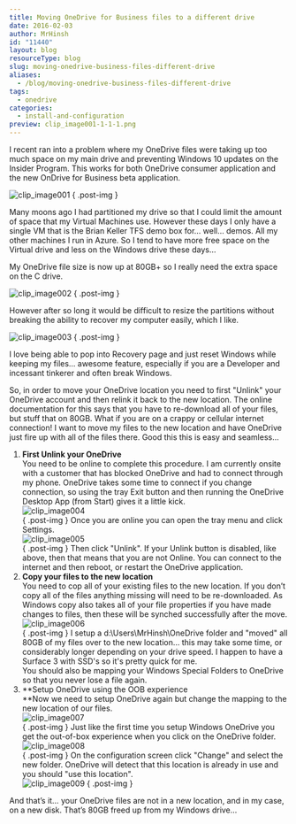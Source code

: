 ```yaml
---
title: Moving OneDrive for Business files to a different drive
date: 2016-02-03
author: MrHinsh
id: "11440"
layout: blog
resourceType: blog
slug: moving-onedrive-business-files-different-drive
aliases:
  - /blog/moving-onedrive-business-files-different-drive
tags:
  - onedrive
categories:
  - install-and-configuration
preview: clip_image001-1-1-1.png
---
```


I recent ran into a problem where my OneDrive files were taking up too much space on my main drive and preventing Windows 10 updates on the Insider Program. This works for both OneDrive consumer application and the new OnDrive for Business beta application.

![clip_image001](images/clip_image001-1-1-1.png "clip_image001")
{ .post-img }

Many moons ago I had partitioned my drive so that I could limit the amount of space that my Virtual Machines use. However these days I only have a single VM that is the Brian Keller TFS demo box for… well… demos. All my other machines I run in Azure. So I tend to have more free space on the Virtual drive and less on the Windows drive these days…

My OneDrive file size is now up at 80GB+ so I really need the extra space on the C drive.

![clip_image002](images/clip_image002-1-2-2.png "clip_image002")
{ .post-img }

However after so long it would be difficult to resize the partitions without breaking the ability to recover my computer easily, which I like.

![clip_image003](images/clip_image003-1-3-3.png "clip_image003")
{ .post-img }

I love being able to pop into Recovery page and just reset Windows while keeping my files… awesome feature, especially if you are a Developer and incessant tinkerer and often break Windows.

So, in order to move your OneDrive location you need to first "Unlink" your OneDrive account and then relink it back to the new location. The online documentation for this says that you have to re-download all of your files, but stuff that on 80GB. What if you are on a crappy or cellular internet connection! I want to move my files to the new location and have OneDrive just fire up with all of the files there. Good this this is easy and seamless…

1. **First Unlink your OneDrive**  
    You need to be online to complete this procedure. I am currently onsite with a customer that has blocked OneDrive and had to connect through my phone. OneDrive takes some time to connect if you change connection, so using the tray Exit button and then running the OneDrive Desktop App (from Start) gives it a little kick.  
    ![clip_image004](images/clip_image004-4-4.png "clip_image004")  
   { .post-img }
   Once you are online you can open the tray menu and click Settings.  
    ![clip_image005](images/clip_image005-5-5.png "clip_image005")  
   { .post-img }
   Then click "Unlink". If your Unlink button is disabled, like above, then that means that you are not Online. You can connect to the internet and then reboot, or restart the OneDrive application.
2. **Copy your files to the new location**  
    You need to cop all of your existing files to the new location. If you don’t copy all of the files anything missing will need to be re-downloaded. As Windows copy also takes all of your file properties if you have made changes to files, then these will be synched successfully after the move.  
    ![clip_image006](images/clip_image006-6-6.png "clip_image006")  
   { .post-img }
   I setup a d:\\Users\\MrHinsh\\OneDrive folder and "moved" all 80GB of my files over to the new location… this may take some time, or considerably longer depending on your drive speed. I happen to have a Surface 3 with SSD's so it's pretty quick for me.  
    You should also be mapping your Windows Special Folders to OneDrive so that you never lose a file again.
3. **Setup OneDrive using the OOB experience  
    **Now we need to setup OneDrive again but change the mapping to the new location of our files.  
    ![clip_image007](images/clip_image007-7-7.png "clip_image007")  
   { .post-img }
   Just like the first time you setup Windows OneDrive you get the out-of-box experience when you click on the OneDrive folder.  
    ![clip_image008](images/clip_image008-8-8.png "clip_image008")  
   { .post-img }
   On the configuration screen click "Change" and select the new folder. OneDrive will detect that this location is already in use and you should "use this location".  
    ![clip_image009](images/clip_image009-9-9.png "clip_image009")
   { .post-img }

And that’s it… your OneDrive files are not in a new location, and in my case, on a new disk. That’s 80GB freed up from my Windows drive…
